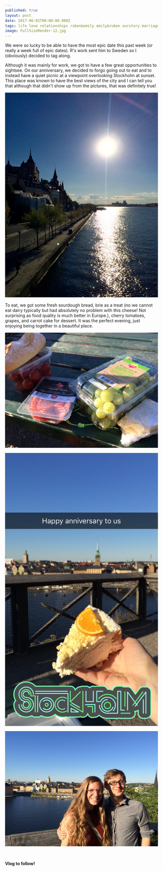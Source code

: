 ```yaml
---
published: true
layout: post
date: 2017-06-01T00:00:00.000Z
tags: life love relationships ruben&emily emily&ruben ourstory marriage lifestyle engagement family wedding dates weeklydates travel healthytravel
image: FullSizeRender-12.jpg
---
```

 
We were so lucky to be able to have the most epic date this past week (or really a week full of epic dates). R's work sent him to Sweden so I (obviously) decided to tag along. 

Although it was mainly for work, we got to have a few great opportunities to sightsee. On our anniversary, we decided to forgo going out to eat and to instead have a quiet picnic at a viewpoint overlooking Stockholm at sunset. This place was known to have the best views of the city and I can tell you that although that didn't show up from the pictures, that was definitely true!

![FullSizeRender-13.jpg](/content/FullSizeRender-13.jpg)

To eat, we got some fresh sourdough bread, brie as a treat (no we cannot eat dairy typically but had absolutely no problem with this cheese! Not surprising as food quality is much better in Europe.), cherry tomatoes, grapes, and carrot cake for dessert. It was the perfect evening, just enjoying being together in a beautiful place.

![IMG_6046.JPG](/content/IMG_6046.JPG)

![IMG_6048.JPG](/content/IMG_6048.JPG)

![IMG_6044.JPG](/content/IMG_6044.JPG)

<br>

**Vlog to follow!**


